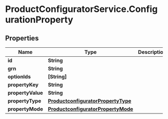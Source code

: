 # ProductConfiguratorService.ConfigurationProperty

## Properties

Name | Type | Description | Notes
------------ | ------------- | ------------- | -------------
**id** | **String** |  | [optional] 
**grn** | **String** |  | [optional] 
**optionIds** | **[String]** |  | [optional] 
**propertyKey** | **String** |  | [optional] 
**propertyValue** | **String** |  | [optional] 
**propertyType** | [**ProductconfiguratorPropertyType**](ProductconfiguratorPropertyType.md) |  | [optional] 
**propertyMode** | [**ProductconfiguratorPropertyMode**](ProductconfiguratorPropertyMode.md) |  | [optional] 


